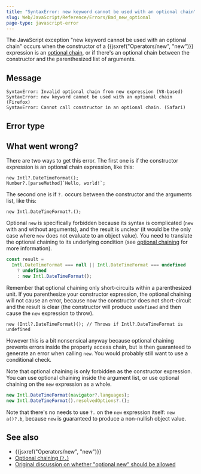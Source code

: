 ```yaml
---
title: "SyntaxError: new keyword cannot be used with an optional chain"
slug: Web/JavaScript/Reference/Errors/Bad_new_optional
page-type: javascript-error
---
```




The JavaScript exception "new keyword cannot be used with an optional chain" occurs when the constructor of a {{jsxref("Operators/new", "new")}} expression is an [optional chain](/Web/JavaScript/Reference/Operators/Optional_chaining), or if there's an optional chain between the constructor and the parenthesized list of arguments.

## Message

```plain
SyntaxError: Invalid optional chain from new expression (V8-based)
SyntaxError: new keyword cannot be used with an optional chain (Firefox)
SyntaxError: Cannot call constructor in an optional chain. (Safari)
```

## Error type



## What went wrong?

There are two ways to get this error. The first one is if the constructor expression is an optional chain expression, like this:

```js-nolint example-bad
new Intl?.DateTimeFormat();
Number?.[parseMethod]`Hello, world!`;
```

The second one is if `?.` occurs between the constructor and the arguments list, like this:

```js-nolint
new Intl.DateTimeFormat?.();
```

Optional `new` is specifically forbidden because its syntax is complicated (`new` with and without arguments), and the result is unclear (it would be the only case where `new` does not evaluate to an object value). You need to translate the optional chaining to its underlying condition (see [optional chaining](/Web/JavaScript/Reference/Operators/Optional_chaining) for more information).

```js
const result =
  Intl.DateTimeFormat === null || Intl.DateTimeFormat === undefined
    ? undefined
    : new Intl.DateTimeFormat();
```

Remember that optional chaining only short-circuits within a parenthesized unit. If you parenthesize your constructor expression, the optional chaining will not cause an error, because now the constructor does not short-circuit and the result is clear (the constructor will produce `undefined` and then cause the `new` expression to throw).

```js-nolint
new (Intl?.DateTimeFormat)(); // Throws if Intl?.DateTimeFormat is undefined
```

However this is a bit nonsensical anyway because optional chaining prevents errors inside the property access chain, but is then guaranteed to generate an error when calling `new`. You would probably still want to use a conditional check.

Note that optional chaining is only forbidden as the constructor expression. You can use optional chaining inside the argument list, or use optional chaining on the `new` expression as a whole.

```js example-good
new Intl.DateTimeFormat(navigator?.languages);
new Intl.DateTimeFormat().resolvedOptions?.();
```

Note that there's no needs to use `?.` on the `new` expression itself: `new a()?.b`, because `new` is guaranteed to produce a non-nullish object value.

## See also

- {{jsxref("Operators/new", "new")}}
- [Optional chaining (`?.`)](/Web/JavaScript/Reference/Operators/Optional_chaining)
- [Original discussion on whether "optional new" should be allowed](https://github.com/tc39/proposal-optional-chaining/issues/22)

